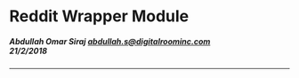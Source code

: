 # Reddit Wrapper Module

##### Abdullah Omar Siraj <abdullah.s@digitalroominc.com> </br> 21/2/2018
-----


